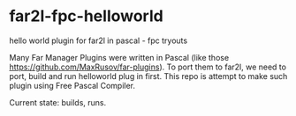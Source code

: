# far2l-fpc-helloworld
hello world plugin for far2l in pascal - fpc tryouts

Many Far Manager Plugins were written in Pascal (like those https://github.com/MaxRusov/far-plugins). To port them to far2l, we need to port, build and run helloworld plug in first. This repo is attempt to make such plugin using Free Pascal Compiler.

Current state: builds, runs.


